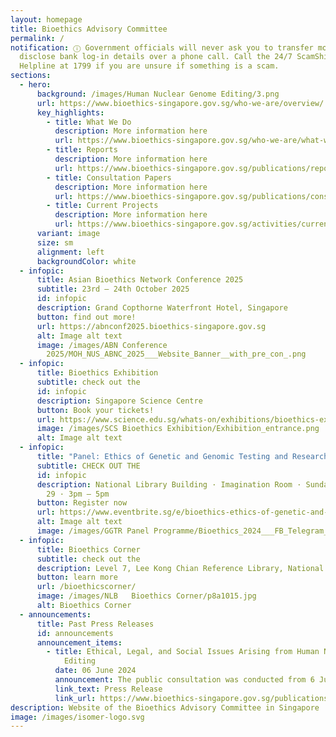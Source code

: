 ```yaml
---
layout: homepage
title: Bioethics Advisory Committee
permalink: /
notification: ⓘ Government officials will never ask you to transfer money or
  disclose bank log-in details over a phone call. Call the 24/7 ScamShield
  Helpline at 1799 if you are unsure if something is a scam.
sections:
  - hero:
      background: /images/Human Nuclear Genome Editing/3.png
      url: https://www.bioethics-singapore.gov.sg/who-we-are/overview/
      key_highlights:
        - title: What We Do
          description: More information here
          url: https://www.bioethics-singapore.gov.sg/who-we-are/what-we-do/
        - title: Reports
          description: More information here
          url: https://www.bioethics-singapore.gov.sg/publications/reports/
        - title: Consultation Papers
          description: More information here
          url: https://www.bioethics-singapore.gov.sg/publications/consultation-papers/
        - title: Current Projects
          description: More information here
          url: https://www.bioethics-singapore.gov.sg/activities/current-projects/
      variant: image
      size: sm
      alignment: left
      backgroundColor: white
  - infopic:
      title: Asian Bioethics Network Conference 2025
      subtitle: 23rd – 24th October 2025
      id: infopic
      description: Grand Copthorne Waterfront Hotel, Singapore
      button: find out more!
      url: https://abnconf2025.bioethics-singapore.gov.sg
      alt: Image alt text
      image: /images/ABN Conference
        2025/MOH_NUS_ABNC_2025___Website_Banner__with_pre_con_.png
  - infopic:
      title: Bioethics Exhibition
      subtitle: check out the
      id: infopic
      description: Singapore Science Centre
      button: Book your tickets!
      url: https://www.science.edu.sg/whats-on/exhibitions/bioethics-exhibition
      image: /images/SCS Bioethics Exhibition/Exhibition_entrance.png
      alt: Image alt text
  - infopic:
      title: "Panel: Ethics of Genetic and Genomic Testing and Research"
      subtitle: CHECK OUT THE
      id: infopic
      description: National Library Building · Imagination Room · Sunday · September
        29 · 3pm – 5pm
      button: Register now
      url: https://www.eventbrite.sg/e/bioethics-ethics-of-genetic-and-genomic-testing-and-research-tickets-936296055707
      alt: Image alt text
      image: /images/GGTR Panel Programme/Bioethics_2024___FB_Telegram_IG_post__2_.jpg
  - infopic:
      title: Bioethics Corner
      subtitle: check out the
      description: Level 7, Lee Kong Chian Reference Library, National Library Building
      button: learn more
      url: /bioethicscorner/
      image: /images/NLB   Bioethics Corner/p8a1015.jpg
      alt: Bioethics Corner
  - announcements:
      title: Past Press Releases
      id: announcements
      announcement_items:
        - title: Ethical, Legal, and Social Issues Arising from Human Nuclear Genome
            Editing
          date: 06 June 2024
          announcement: The public consultation was conducted from 6 June to 16 August 2024.
          link_text: Press Release
          link_url: https://www.bioethics-singapore.gov.sg/publications/press-releases/bac-hnge-press-release/
description: Website of the Bioethics Advisory Committee in Singapore
image: /images/isomer-logo.svg
---
```

